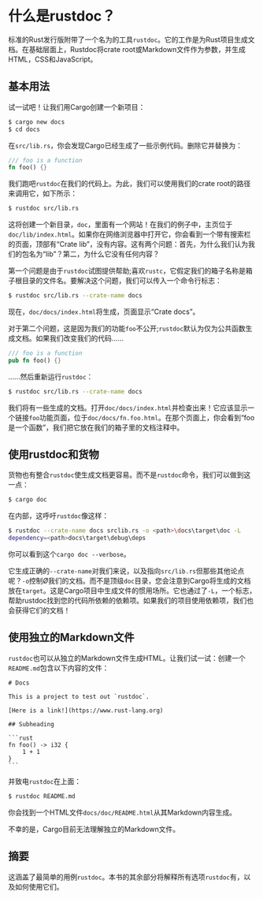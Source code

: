 # 什么是rustdoc？

标准的Rust发行版附带了一个名为的工具`rustdoc`。它的工作是为Rust项目生成文档。在基础层面上，Rustdoc将crate root或Markdown文件作为参数，并生成HTML，CSS和JavaScript。

## 基本用法

试一试吧！让我们用Cargo创建一个新项目：

```bash
$ cargo new docs
$ cd docs
```

在`src/lib.rs`，你会发现Cargo已经生成了一些示例代码。删除它并替换为：

```rust
/// foo is a function
fn foo() {}
```

我们跑吧`rustdoc`在我们的代码上。为此，我们可以使用我们的crate root的路径来调用它，如下所示：

```bash
$ rustdoc src/lib.rs
```

这将创建一个新目录，`doc`，里面有一个网站！在我们的例子中，主页位于`doc/lib/index.html`。如果你在网络浏览器中打开它，你会看到一个带有搜索栏的页面，顶部有“Crate lib”，没有内容。这有两个问题：首先，为什么我们认为我们的包名为“lib”？第二，为什么它没有任何内容？

第一个问题是由于`rustdoc`试图提供帮助;喜欢`rustc`，它假定我们的箱子名称是箱子根目录的文件名。要解决这个问题，我们可以传入一个命令行标志：

```bash
$ rustdoc src/lib.rs --crate-name docs
```

现在，`doc/docs/index.html`将生成，页面显示“Crate docs”。

对于第二个问题，这是因为我们的功能`foo`不公开;`rustdoc`默认为仅为公共函数生成文档。如果我们改变我们的代码......

```rust
/// foo is a function
pub fn foo() {}
```

......然后重新运行`rustdoc`：

```bash
$ rustdoc src/lib.rs --crate-name docs
```

我们将有一些生成的文档。打开`doc/docs/index.html`并检查出来！它应该显示一个链接`foo`功能页面，位于`doc/docs/fn.foo.html`。在那个页面上，你会看到“foo是一个函数”，我们把它放在我们的箱子里的文档注释中。

## 使用rustdoc和货物

货物也有整合`rustdoc`使生成文档更容易。而不是`rustdoc`命令，我们可以做到这一点：

```bash
$ cargo doc
```

在内部，这呼吁`rustdoc`像这样：

```bash
$ rustdoc --crate-name docs srclib.rs -o <path>\docs\target\doc -L
dependency=<path>docs\target\debug\deps
```

你可以看到这个`cargo doc --verbose`。

它生成正确的`--crate-name`对我们来说，以及指向`src/lib.rs`但那些其他论点呢？`-o`控制*Ø*我们的文档。而不是顶级`doc`目录，您会注意到Cargo将生成的文档放在`target`。这是Cargo项目中生成文件的惯用场所。它也通过了`-L`，一个标志，帮助rustdoc找到您的代码所依赖的依赖项。如果我们的项目使用依赖项，我们也会获得它们的文档！

## 使用独立的Markdown文件

`rustdoc`也可以从独立的Markdown文件生成HTML。让我们试一试：创建一个`README.md`包含以下内容的文件：

````text
# Docs

This is a project to test out `rustdoc`.

[Here is a link!](https://www.rust-lang.org)

## Subheading

```rust
fn foo() -> i32 {
    1 + 1
}
```
````

并致电`rustdoc`在上面：

```bash
$ rustdoc README.md
```

你会找到一个HTML文件`docs/doc/README.html`从其Markdown内容生成。

不幸的是，Cargo目前无法理解独立的Markdown文件。

## 摘要

这涵盖了最简单的用例`rustdoc`。本书的其余部分将解释所有选项`rustdoc`有，以及如何使用它们。
